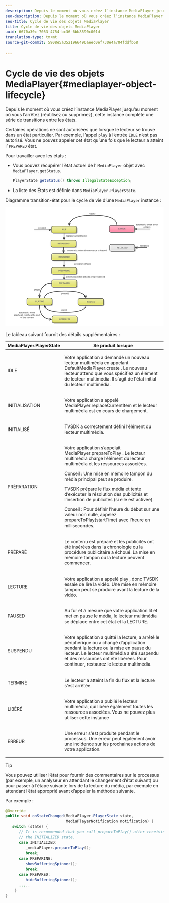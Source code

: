 ```yaml
---
description: Depuis le moment où vous créez l’instance MediaPlayer jusqu’au moment où vous l’arrêtez (réutilisez ou supprimez), cette instance complète une série de transitions entre les états.
seo-description: Depuis le moment où vous créez l’instance MediaPlayer jusqu’au moment où vous l’arrêtez (réutilisez ou supprimez), cette instance complète une série de transitions entre les états.
seo-title: Cycle de vie des objets MediaPlayer
title: Cycle de vie des objets MediaPlayer
uuid: 6670a30c-7053-4754-bc36-6bb8590c001d
translation-type: tm+mt
source-git-commit: 5908e5a3521966496aeec0ef730e4a704fddfb68

---
```



# Cycle de vie des objets MediaPlayer{#mediaplayer-object-lifecycle}

Depuis le moment où vous créez l’instance MediaPlayer jusqu’au moment où vous l’arrêtez (réutilisez ou supprimez), cette instance complète une série de transitions entre les états.

Certaines opérations ne sont autorisées que lorsque le lecteur se trouve dans un état particulier. Par exemple, l’appel `play` à l’entrée `IDLE` n’est pas autorisé. Vous ne pouvez appeler cet état qu’une fois que le lecteur a atteint l’ `PREPARED` état.

Pour travailler avec les états :

* Vous pouvez récupérer l’état actuel de l’ `MediaPlayer` objet avec `MediaPlayer.getStatus`.

   ```java
   PlayerState getStatus() throws IllegalStateException;
   ```

* La liste des États est définie dans `MediaPlayer.PlayerState`.

Diagramme transition-état pour le cycle de vie d’une `MediaPlayer` instance :
<!--<a id="fig_1C55DE3F186F4B36AFFDCDE90379534C"></a>-->

![](assets/player-state-transitions-diagram-android_1.2_web.png)

Le tableau suivant fournit des détails supplémentaires :

<table id="table_426F0093E4214EA88CD72A7796B58DFD"> 
 <thead> 
  <tr> 
   <th colname="col1" class="entry"> MediaPlayer.PlayerState </th> 
   <th colname="col2" class="entry"> Se produit lorsque </th> 
  </tr> 
 </thead>
 <tbody> 
  <tr> 
   <td colname="col1"> <span class="codeph"> IDLE </span> </td> 
   <td colname="col2"> <p>Votre application a demandé un nouveau lecteur multimédia en appelant <span class="codeph"> DefaultMediaPlayer.create </span>. Le nouveau lecteur attend que vous spécifiez un élément de lecteur multimédia. Il s'agit de l'état initial du lecteur multimédia. </p> </td> 
  </tr> 
  <tr> 
   <td colname="col1"> <span class="codeph"> INITIALISATION </span> </td> 
   <td colname="col2"> <p>Votre application a appelé <span class="codeph"> MediaPlayer.replaceCurrentItem </span>et le lecteur multimédia est en cours de chargement. </p> </td> 
  </tr> 
  <tr> 
   <td colname="col1"> <span class="codeph"> INITIALISÉ </span> </td> 
   <td colname="col2"> <p>TVSDK a correctement défini l’élément du lecteur multimédia. </p> </td> 
  </tr> 
  <tr> 
   <td colname="col1"> <span class="codeph"> PRÉPARATION </span> </td> 
   <td colname="col2"> <p>Votre application s’appelait <span class="codeph"> MediaPlayer.prepareToPlay </span>. Le lecteur multimédia charge l’élément du lecteur multimédia et les ressources associées. </p> <p>Conseil :  Une mise en mémoire tampon du média principal peut se produire. </p> <p>TVSDK prépare le flux média et tente d’exécuter la résolution des publicités et l’insertion de publicités (si elle est activée). </p> <p>Conseil :  Pour définir l’heure du début sur une valeur non nulle, appelez prepareToPlay(startTime) <span class="codeph"> </span> avec l’heure en millisecondes. </p> </td> 
  </tr> 
  <tr> 
   <td colname="col1"> <span class="codeph"> PRÉPARÉ </span> </td> 
   <td colname="col2"> <p>Le contenu est préparé et les publicités ont été insérées dans la chronologie ou la procédure publicitaire a échoué. La mise en mémoire tampon ou la lecture peuvent commencer. </p> </td> 
  </tr> 
  <tr> 
   <td colname="col1"> <span class="codeph"> LECTURE </span> </td> 
   <td colname="col2"> <p>Votre application a appelé <span class="codeph"> play </span>, donc TVSDK essaie de lire la vidéo. Une mise en mémoire tampon peut se produire avant la lecture de la vidéo. </p> </td> 
  </tr> 
  <tr> 
   <td colname="col1"> <span class="codeph"> PAUSED </span> </td> 
   <td colname="col2"> <p>Au fur et à mesure que votre application lit et met en pause le média, le lecteur multimédia se déplace entre cet état et la LECTURE. </p> </td> 
  </tr> 
  <tr> 
   <td colname="col1"> <span class="codeph"> SUSPENDU </span> </td> 
   <td colname="col2"> <p>Votre application a quitté la lecture, a arrêté le périphérique ou a changé d’application pendant la lecture ou la mise en pause du lecteur. Le lecteur multimédia a été suspendu et des ressources ont été libérées. Pour continuer, restaurez le lecteur multimédia. </p> </td> 
  </tr> 
  <tr> 
   <td colname="col1"> <span class="codeph"> TERMINÉ </span> </td> 
   <td colname="col2"> <p>Le lecteur a atteint la fin du flux et la lecture s’est arrêtée. </p> </td> 
  </tr> 
  <tr> 
   <td colname="col1"> <span class="codeph"> LIBÉRÉ </span> </td> 
   <td colname="col2"> <p>Votre application a publié le lecteur multimédia, qui libère également toutes les ressources associées. Vous ne pouvez plus utiliser cette instance </p> </td> 
  </tr> 
  <tr> 
   <td colname="col1"> <span class="codeph"> ERREUR </span> </td> 
   <td colname="col2"> <p>Une erreur s'est produite pendant le processus. Une erreur peut également avoir une incidence sur les prochaines actions de votre application. </p> </td> 
  </tr> 
 </tbody> 
</table>

>[!TIP]
>
>Vous pouvez utiliser l’état pour fournir des commentaires sur le processus (par exemple, un analyseur en attendant le changement d’état suivant) ou pour passer à l’étape suivante lors de la lecture du média, par exemple en attendant l’état approprié avant d’appeler la méthode suivante.

Par exemple :

```java
@Override 
public void onStateChanged(MediaPlayer.PlayerState state,  
                           MediaPlayerNotification notification) { 
   switch (state) { 
      // It is recommended that you call prepareToPlay() after receiving  
      // the INITIALIZED state. 
      case INITIALIZED: 
         _mediaPlayer.prepareToPlay(); 
         break; 
      case PREPARING: 
         showBufferingSpinner(); 
         break; 
      case PREPARED: 
         hideBufferingSpinner(); 
      ..... 
    } 
}
```

